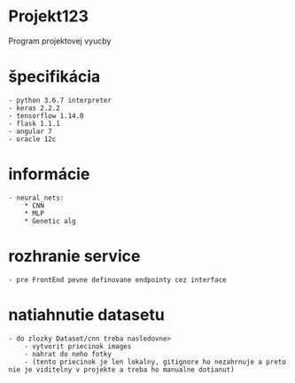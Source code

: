 # Projekt123
Program projektovej vyucby
# špecifikácia
    - python 3.6.7 interpreter
    - keras 2.2.2
    - tensorflow 1.14.0
    - flask 1.1.1
    - angular 7
    - oracle 12c
# informácie
    - neural_nets:
        * CNN 
        * MLP
        * Genetic alg
# rozhranie service
    - pre FrontEnd pevne definovane endpointy cez interface
    
# natiahnutie datasetu
    - do zlozky Dataset/cnn treba nasledovne>
        - vytvorit priecinok images
        - nahrat do neho fotky
        - (tento priecinok je len lokalny, gitignore ho nezahrnuje a preto nie je viditelny v projekte a treba ho manualne dotianut)
